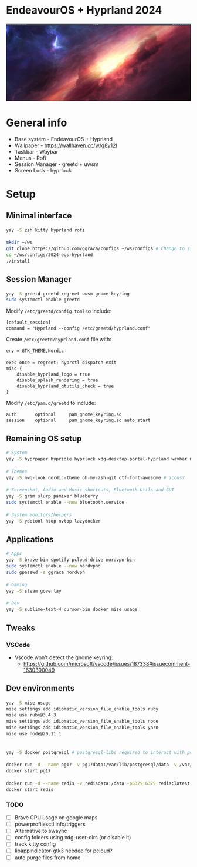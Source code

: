 # EndeavourOS + Hyprland 2024

![](/2024-eos-hyprland/screenshot.png "Hyprland 2024 screenshot")

# General info

- Base system - EndeavourOS + Hyprland
- Wallpaper - https://wallhaven.cc/w/g8y12l
- Taskbar - Waybar
- Menus - Rofi
- Session Manager - greetd + uwsm
- Screen Lock - hyprlock

# Setup

## Minimal interface
```bash
yay -S zsh kitty hyprland rofi

mkdir ~/ws
git clone https://github.com/ggraca/configs ~/ws/configs # Change to ssh later
cd ~/ws/configs/2024-eos-hyprland
./install
```

## Session Manager
```bash
yay -S greetd greetd-regreet uwsm gnome-keyring
sudo systemctl enable greetd
```

Modify `/etc/greetd/config.toml` to include:
```
[default_session]
command = "Hyprland --config /etc/greetd/hyprland.conf"
```

Create `/etc/greetd/hyprland.conf` file with:
```
env = GTK_THEME,Nordic

exec-once = regreet; hyprctl dispatch exit
misc {
    disable_hyprland_logo = true
    disable_splash_rendering = true
    disable_hyprland_qtutils_check = true
}
```

Modify `/etc/pam.d/greetd` to include:
```
auth       optional     pam_gnome_keyring.so
session    optional     pam_gnome_keyring.so auto_start
```

## Remaining OS setup
```bash
# System
yay -S hyprpaper hypridle hyprlock xdg-desktop-portal-hyprland waybar mako dex

# Themes
yay -S nwg-look nordic-theme oh-my-zsh-git otf-font-awesome # icons?

# Screenshot, Audio and Music shortcuts, Bluetooth Utils and GUI
yay -S grim slurp pamixer blueberry
sudo systemctl enable --now bluetooth.service

# System monitors/helpers
yay -S ydotool htop nvtop lazydocker
```

## Applications
```bash
# Apps
yay -S brave-bin spotify pcloud-drive nordvpn-bin
sudo systemctl enable --now nordvpnd
sudo gpasswd -a ggraca nordvpn

# Gaming
yay -S steam goverlay

# Dev
yay -S sublime-text-4 cursor-bin docker mise usage
```

## Tweaks

### VSCode
- Vscode won't detect the gnome keyring:
	- https://github.com/microsoft/vscode/issues/187338#issuecomment-1630300049

## Dev environments
```bash
yay -S mise usage
mise settings add idiomatic_version_file_enable_tools ruby
mise use ruby@3.4.3
mise settings add idiomatic_version_file_enable_tools node
mise settings add idiomatic_version_file_enable_tools yarn
mise use node@20.11.1


yay -S docker postgresql # postgresql-libs required to interact with postgres containers

docker run -d --name pg17 -v pg17data:/var/lib/postgresql/data -v /var/run/postgresql:/var/run/postgresql -e POSTGRES_HOST_AUTH_METHOD=trust -p5432:5432 postgres:17
docker start pg17

docker run -d --name redis -v redisdata:/data -p6379:6379 redis:latest
docker start redis
```

### TODO

- [ ] Brave CPU usage on google maps
- [ ] powerprofilesctl info/triggers
- [ ] Alternative to swaync
- [ ] config folders using xdg-user-dirs (or disable it)
- [ ] track kitty config
- [ ] libappindicator-gtk3 needed for pcloud?
- [ ] auto purge files from home
